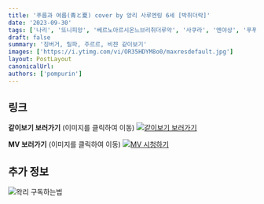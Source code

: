 ```yaml
---
title: '푸름과 여름(青と夏) cover by 앙리 사루엔링 6세 [박취더락]'
date: '2023-09-30'
tags: ['나리', '또니피앙', '베르노아르시온느브리취더루악', '사쿠라', '엔야상', '푸푸링']
draft: false
summary: '징버거, 릴파, 주르르, 비챤 같이보기'
images: ['https://i.ytimg.com/vi/OR35HDYM8o0/maxresdefault.jpg']
layout: PostLayout
canonicalUrl:
authors: ['pompurin']
---
```


## 링크

**같이보기 보러가기** (이미지를 클릭하여 이동)
[![같이보기 보러가기](https://cdn.discordapp.com/attachments/1136601898116464710/1211650793904807976/logo.png?ex=65eef8bc&is=65dc83bc&hm=95dc0e08c1f43025dd60def429896697b3787a9f923593eb50b24e9fb6280361&)](https://cafe.naver.com/steamindiegame/13137134)

**MV 보러가기** (이미지를 클릭하여 이동)
[![MV 시청하기](https://i.ytimg.com/vi/OR35HDYM8o0/maxresdefault.jpg)](https://youtu.be/OR35HDYM8o0?si=AMf8HT6s-7ozosg9)

## 추가 정보

![왁리 구독하는법](https://cdn.discordapp.com/attachments/1136601898116464710/1202561346370142238/--3-cut.gif?ex=65e99707&is=65d72207&hm=77ccf39e44d1b0ba4bc899cb3220e87d5ce56ff9a25de53263bc132fb9c9d85a&)
